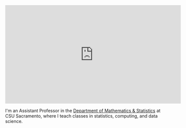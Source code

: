 ---
---

<iframe width="560" height="315" src="https://www.youtube.com/embed/eJooFMxrPMo" frameborder="0" allow="accelerometer; autoplay; encrypted-media; gyroscope; picture-in-picture" allowfullscreen></iframe>

I'm an Assistant Professor in the [Department of Mathematics & Statistics](https://www.csus.edu/college/natural-sciences-mathematics/mathematics-statistics/) at CSU Sacramento, where I teach classes in statistics, computing, and data science.
